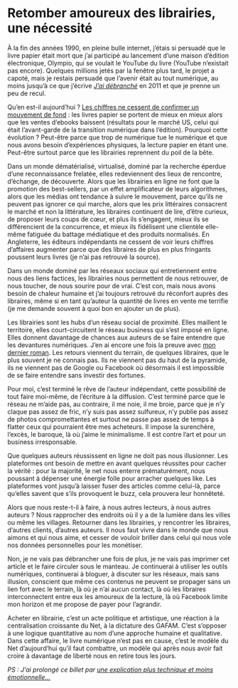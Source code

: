 # Retomber amoureux des librairies, une nécessité

À la fin des années 1990, en pleine bulle internet, j’étais si persuadé que le livre papier était mort que j’ai participé au lancement d’une maison d’édition électronique, Olympio, qui se voulait le YouTube du livre (YouTube n’existait pas encore). Quelques millions jetés par la fenêtre plus tard, le projet a capoté, mais je restais persuadé que l’avenir était au tout numérique, au moins jusqu’à ce que j’écrive [*J’ai débranché*](https://tcrouzet.com/jai-debranche/) en 2011 et que je prenne un peu de recul.<span id="more-52547"></span>

Qu’en est-il aujourd’hui ? [Les chiffres ne cessent de confirmer un mouvement de fond](https://goodereader.com/blog/e-book-news/print-is-doing-just-fine-in-a-digital-world) : les livres papier se portent de mieux en mieux alors que les ventes d’ebooks baissent (résultats pour le marché US, celui qui était l’avant-garde de la transition numérique dans l’édition). Pourquoi cette évolution ? Peut-être parce que trop de numérique tue le numérique et que nous avons besoin d’expériences physiques, la lecture papier en étant une. Peut-être surtout parce que les librairies reprennent du poil de la bête.

Dans un monde dématérialisé, virtualisé, dominé par la recherche éperdue d’une reconnaissance frelatée, elles redeviennent des lieux de rencontre, d’échange, de découverte. Alors que les librairies en ligne ne font que la promotion des best-sellers, par un effet amplificateur de leurs algorithmes, alors que les médias ont tendance à suivre le mouvement, parce qu’ils ne peuvent pas ignorer ce qui marche, alors que les prix littéraires consacrent le marché et non la littérature, les libraires continuent de lire, d’être curieux, de proposer leurs coups de cœur, et plus ils s’engagent, mieux ils se différencient de la concurrence, et mieux ils fidélisent une clientèle elle-même fatiguée du battage médiatique et des produits normalisés. En Angleterre, les éditeurs indépendants ne cessent de voir leurs chiffres d’affaires augmenter parce que des libraires de plus en plus fringants poussent leurs livres (je n’ai pas retrouvé la source).

Dans un monde dominé par les réseaux sociaux qui entretiennent entre nous des liens factices, les librairies nous permettent de nous retrouver, de nous toucher, de nous sourire pour de vrai. C’est con, mais nous avons besoin de chaleur humaine et j’ai toujours retrouvé du réconfort auprès des libraires, même si en tant qu’auteur la quantité de livres en vente me terrifie (je me demande souvent à quoi bon en ajouter un de plus).

Les librairies sont les hubs d’un réseau social de proximité. Elles maillent le territoire, elles court-circuitent le réseau business qui s’est imposé en ligne. Elles donnent davantage de chances aux auteurs de se faire entendre que les devantures numériques. J’en ai encore une fois la preuve avec [mon dernier roman](https://tcrouzet.com/mon-pere-ce-tueur/). Les retours viennent du terrain, de quelques libraires, que le plus souvent je ne connais pas. Ils ne viennent pas du haut de la pyramide, ils ne viennent pas de Google ou Facebook où désormais il est impossible de se faire entendre sans investir des fortunes.

Pour moi, c’est terminé le rêve de l’auteur indépendant, cette possibilité de tout faire moi-même, de l’écriture à la diffusion. C’est terminé parce que le réseau ne m’aide pas, au contraire, il me noie, il me broie, parce que je n’y claque pas assez de fric, n’y suis pas assez sulfureux, n’y publie pas assez de photos compromettantes et surtout ne passe pas assez de temps à flatter ceux qui pourraient être mes acheteurs. Il impose la surenchère, l’excès, le baroque, là où j’aime le minimalisme. Il est contre l’art et pour un business irresponsable.

Que quelques auteurs réussissent en ligne ne doit pas nous illusionner. Les plateformes ont besoin de mettre en avant quelques réussites pour cacher la vérité : pour la majorité, le net nous enterre prématurément, nous poussant à dépenser une énergie folle pour arracher quelques like. Les plateformes vont jusqu’à laisser fuser des articles comme celui-là, parce qu’elles savent que s’ils provoquent le buzz, cela prouvera leur honnêteté.

Alors que nous reste-t-il à faire, à nous autres lecteurs, à nous autres auteurs ? Nous rapprocher des endroits où il y a de la lumière dans les villes ou même les villages. Retourner dans les librairies, y rencontrer les libraires, d’autres clients, d’autres auteurs. Il nous faut vivre dans le monde que nous aimons et qui nous aime, et cesser de vouloir briller dans celui qui nous vole nos données personnelles pour les monétiser.

Non, je ne vais pas débrancher une fois de plus, je ne vais pas imprimer cet article et le faire circuler sous le manteau. Je continuerai à utiliser les outils numériques, continuerai à bloguer, à discuter sur les réseaux, mais sans illusion, conscient que même ces contenus ne peuvent se propager sans un lien fort avec le terrain, là où je n’ai aucun contact, là où les libraires interconnectent entre eux les amoureux de la lecture, là où Facebook limite mon horizon et me propose de payer pour l’agrandir.

Acheter en librairie, c’est un acte politique et artistique, une réaction à la centralisation croissante du Net, à la dictature des GAFAM. C’est s’opposer à une logique quantitative au nom d’une approche humaine et qualitative. Dans cette affaire, le livre numérique n’est pas en cause, c’est le modèle du Net d’aujourd’hui qu’il faut combattre, un modèle qui après nous avoir fait croire à davantage de liberté nous en retire tous les jours.

*PS : J’ai prolongé ce billet par [une explication plus technique et moins émotionnelle…](https://tcrouzet.com/2019/10/04/auteurs-pas-de-salut-hors-des-librairies/)*